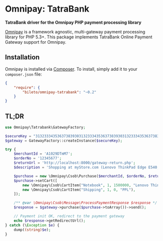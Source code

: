 # Omnipay: TatraBank

**TatraBank driver for the Omnipay PHP payment processing library**

[Omnipay](https://github.com/thephpleague/omnipay) is a framework agnostic, multi-gateway payment
processing library for PHP 5.3+. This package implements TatraBank Online Payment Gateway support for Omnipay.

## Installation

Omnipay is installed via [Composer](http://getcomposer.org/). To install, simply add it
to your `composer.json` file:

```json
{
    "require": {
        "bileto/omnipay-tatrabank": "~0.2"
    }
}
```
## TL;DR
```php
use Omnipay\Tatrabank\GatewayFactory;

$secureKey = "3132333435363738393031323334353637383930313233343536373839303132";
$gateway = GatewayFactory::createInstance($secureKey);

try {
    $merchantId = 'A1029DTmM7';
    $orderNo = '12345677';
    $returnUrl = 'http://localhost:8000/gateway-return.php';
    $description = 'Shopping at myStore.com (Lenovo ThinkPad Edge E540, Shipping with PPL)';

    $purchase = new \Omnipay\Csob\Purchase($merchantId, $orderNo, $returnUrl, $description);
    $purchase->setCart([
        new \Omnipay\Csob\CartItem("Notebook", 1, 1500000, "Lenovo ThinkPad Edge E540..."),
        new \Omnipay\Csob\CartItem("Shipping", 1, 0, "PPL"),
    ]);

    /** @var \Omnipay\Csob\Message\ProcessPaymentResponse $response */
    $response = $gateway->purchase($purchase->toArray())->send();

    // Payment init OK, redirect to the payment gateway
    echo $response->getRedirectUrl();
} catch (\Exception $e) {
    dump((string)$e);
}
```
